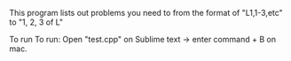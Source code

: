 This program lists out problems you need to from the format of "L1,1-3,etc" to "1, 2, 3 of L"

To run To run: Open "test.cpp" on Sublime text -> enter command + B on mac.

